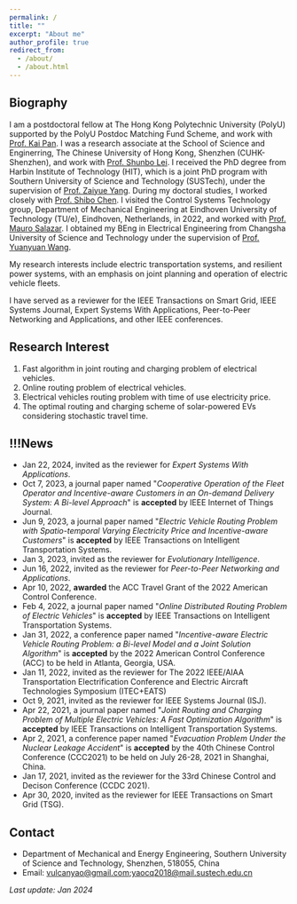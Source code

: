 ```yaml
---
permalink: /
title: ""
excerpt: "About me"
author_profile: true
redirect_from: 
  - /about/
  - /about.html
---
```


Biography
------
I am a postdoctoral fellow at The Hong Kong Polytechnic University (PolyU) supported by the PolyU Postdoc Matching Fund Scheme, and work with [Prof. Kai Pan](https://sites.google.com/view/kaipanuf/home?authuser=0). I was a research associate at the School of Science and Enginerring, The Chinese University of Hong Kong, Shenzhen (CUHK-Shenzhen), and work with [Prof. Shunbo Lei](https://mypage.cuhk.edu.cn/academics/leishunbo/). I received the PhD degree from Harbin Institute of Technology (HIT), which is a joint PhD program with Southern University of Science and Technology (SUSTech), under the supervision of [Prof. Zaiyue Yang](https://scholar.google.com/citations?user=u0HM84UAAAAJ&hl=en). During my doctoral studies, I worked closely with [Prof. Shibo Chen](https://ieeexplore.ieee.org/author/37085338569). I visited the Control Systems Technology group, Department of Mechanical Engineering at Eindhoven University of Technology (TU/e), Eindhoven, Netherlands, in 2022, and worked with [Prof. Mauro Salazar](https://scholar.google.ch/citations?user=0Z9zTYwAAAAJ&hl=en). I obtained my BEng in Electrical Engineering from Changsha University of Science and Technology under the supervision of [Prof. Yuanyuan Wang](https://orcid.org/0000-0002-9575-3712).

My research interests include electric transportation systems, and resilient power systems, with an emphasis on joint planning and operation of electric vehicle fleets.

I have served as a reviewer for the IEEE Transactions on Smart Grid, IEEE Systems Journal, Expert Systems With Applications, Peer-to-Peer Networking and Applications, and other IEEE conferences.

Research Interest
------
1. Fast algorithm in joint routing and charging problem of electrical vehicles.
2. Online routing problem of electrical vehicles.
3. Electrical vehicles routing problem with time of use electricity price.
4. The optimal routing and charging scheme of solar-powered EVs considering stochastic travel time.


!!!News
------
* Jan 22, 2024, invited as the reviewer for _Expert Systems With Applications_. 
* Oct 7, 2023, a journal paper named "_Cooperative Operation of the Fleet Operator and Incentive-aware Customers in an On-demand Delivery System: A Bi-level Approach_" is **accepted** by IEEE Internet of Things Journal.
*  Jun 9, 2023, a journal paper named "_Electric Vehicle Routing Problem with Spatio-temporal Varying Electricity Price and Incentive-aware Customers_" is **accepted** by IEEE Transactions on Intelligent Transportation Systems.
* Jan 3, 2023, invited as the reviewer for _Evolutionary Intelligence_.
* Jun 16, 2022, invited as the reviewer for _Peer-to-Peer Networking and Applications_. 
* Apr 10, 2022, **awarded** the ACC Travel Grant of the 2022 American Control Conference.
* Feb 4, 2022, a journal paper named "_Online Distributed Routing Problem of Electric Vehicles_" is **accepted** by IEEE Transactions on Intelligent Transportation Systems.
* Jan 31, 2022, a conference paper named "_Incentive-aware Electric Vehicle Routing Problem: a Bi-level Model and a Joint Solution Algorithm_" is **accepted** by the 2022 American Control Conference (ACC) to be held in Atlanta, Georgia, USA.
* Jan 11, 2022, invited as the reviewer for The 2022 IEEE/AIAA Transportation Electrification Conference and Electric Aircraft Technologies Symposium (ITEC+EATS)
* Oct 9, 2021, invited as the reviewer for IEEE Systems Journal (ISJ). 
* Apr 22, 2021, a journal paper named "_Joint Routing and Charging Problem of Multiple Electric Vehicles: A Fast Optimization Algorithm_" is **accepted** by IEEE Transactions on Intelligent Transportation Systems.
* Apr 2, 2021, a conference paper named "_Evacuation Problem Under the Nuclear Leakage Accident_" is **accepted** by the 40th Chinese Control Conference (CCC2021) to be held on July 26-28, 2021 in Shanghai, China.
* Jan 17, 2021, invited as the reviewer for the 33rd Chinese Control and Decison Conference (CCDC 2021).
* Apr 30, 2020, invited as the reviewer for IEEE Transactions on Smart Grid (TSG). 


Contact
------
* Department of Mechanical and Energy Engineering, Southern University of Science and Technology, Shenzhen, 518055, China
* Email: vulcanyao@gmail.com;yaocq2018@mail.sustech.edu.cn


_Last update: Jan 2024_




